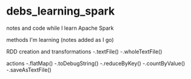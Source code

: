debs_learning_spark
===================

notes and code while I learn Apache Spark

methods I'm learning (notes added as I go)

RDD creation and transformations
-.textFile()
-.wholeTextFile()


actions
-.flatMap()
-.toDebugString()
-.reduceByKey()
-.countByValue()
-.saveAsTextFile()


